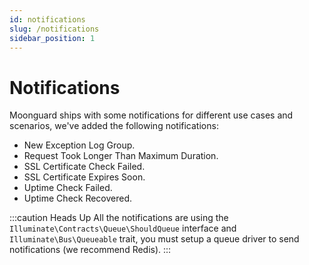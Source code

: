 ```yaml
---
id: notifications
slug: /notifications
sidebar_position: 1
---
```


# Notifications

Moonguard ships with some notifications for different use cases and scenarios, we've added the following notifications:

- New Exception Log Group.
- Request Took Longer Than Maximum Duration.
- SSL Certificate Check Failed.
- SSL Certificate Expires Soon.
- Uptime Check Failed.
- Uptime Check Recovered.

:::caution Heads Up
All the notifications are using the `Illuminate\Contracts\Queue\ShouldQueue` interface and `Illuminate\Bus\Queueable` trait, you must setup a queue driver to send notifications (we recommend Redis).
:::
